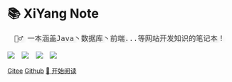 # 📚  XiYang  Note

<div style = "font-weight: 100; font-size: 1.2rem; 
    color: rgb(60, 60, 60); text-align: center;
    text-shadow: 0.3rem 0.3rem 0.4rem rgba(0,0,0,.15);
    line-height: 1.2;">

    🚴‍♂️ 一本涵盖Java丶数据库丶前端...等网站开发知识的笔记本！

</div>

![]( https://img.shields.io/github/issues/CodeXiYang/XiYangNote) &nbsp;&nbsp;
![]( https://img.shields.io/github/forks/CodeXiYang/XiYangNote) &nbsp;&nbsp;
![]( https://img.shields.io/github/stars/CodeXiYang/XiYangNote) &nbsp;&nbsp;
![]( https://img.shields.io/github/license/CodeXiYang/XiYangNote) &nbsp;&nbsp;

[Gitee](https://gitee.com/codexiyang) 
[Github](https://github.com/codexiyang)
[📖 开始阅读](README.md)



